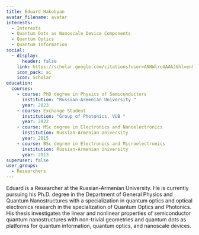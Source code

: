 ```yaml
---
title: Eduard Hakobyan
avatar_filename: avatar
interests:
  - Interests
  - Quantum Dots as Nanoscale Device Components
  - Quantum Optics
  - Quantum Information
social:
  - display:
      header: false
    link: https://scholar.google.com/citations?user=ANNWlroAAAAJ&hl=en&oi=ao
    icon_pack: ai
    icon: Scholar
education:
  courses:
    - course: PhD degree in Physics of Semiconductors
      institution: "Russian-Armenian University "
      year: 2023
    - course: Exchange Student
      institution: "Group of Photonics, VUB "
      year: 2022
    - course: MSc degree in Electronics and Nanoelectronics
      institution: Russian-Armenian University
      year: 2015
    - course: BSc degree in Electronics and Microelectronics
      institution: Russian-Armenian University
      year: 2013
superuser: false
user_groups:
  - Researchers
---
```

Eduard is a Researcher at the Russian-Armenian University. He is currently pursuing
his Ph.D. degree in the Department of General Physics and Quantum Nanostructures
with a specialization in quantum optics and optical electronics research in the
specialization of Quantum Optics and Photonics. His thesis investigates the linear and
nonlinear properties of semiconductor quantum nanostructures with non-trivial
geometries and quantum dots as platforms for quantum information, quantum optics,
and nanoscale devices.